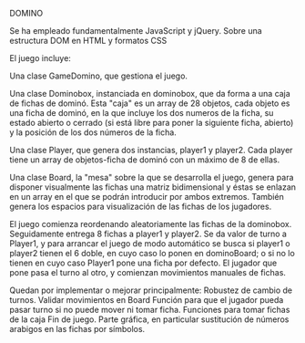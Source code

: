 DOMINO


Se ha empleado fundamentalmente JavaScript y jQuery. Sobre una estructura DOM en HTML y formatos CSS

El juego incluye:

Una clase GameDomino, que gestiona el juego.

Una clase Dominobox, instanciada en dominobox, que da forma a una caja de fichas de dominó. Esta "caja" es un array de 28 objetos, cada objeto es una ficha de dominó, en la que incluye los dos numeros de la ficha, su estado abierto o cerrado
    (si está libre para poner la siguiente ficha, abierto) y la posición de los dos números de la ficha.

Una clase Player, que genera dos instancias, player1 y player2. Cada player tiene un array de objetos-ficha de dominó con un máximo de 8 de ellas.

Una clase Board, la "mesa" sobre la que se desarrolla el juego, genera para disponer visualmente las fichas una matriz bidimensional y éstas se enlazan en un array en el que se podrán introducir por ambos extremos. También genera los espacios para visualización de las fichas de los jugadores.

El juego comienza reordenando aleatoriamente las fichas de la dominobox. Seguidamente entrega 8 fichas a player1 y player2. Se da valor de turno a Player1, y para arrancar el juego de modo automático se busca si player1 o player2 tienen el 6 doble, en cuyo caso lo ponen en dominoBoard; o si no lo tienen en cuyo caso Player1 pone una ficha por defecto. El jugador que pone pasa el turno al otro, y comienzan movimientos manuales de fichas.

Quedan por implementar o mejorar principalmente:
  Robustez de cambio de turnos.
  Validar movimientos en Board
  Función para que el jugador pueda pasar turno si no puede mover ni tomar ficha.
  Funciones para tomar fichas de la caja
  Fin de juego.
  Parte gráfica, en particular sustitución de números arabigos en las fichas por símbolos.
